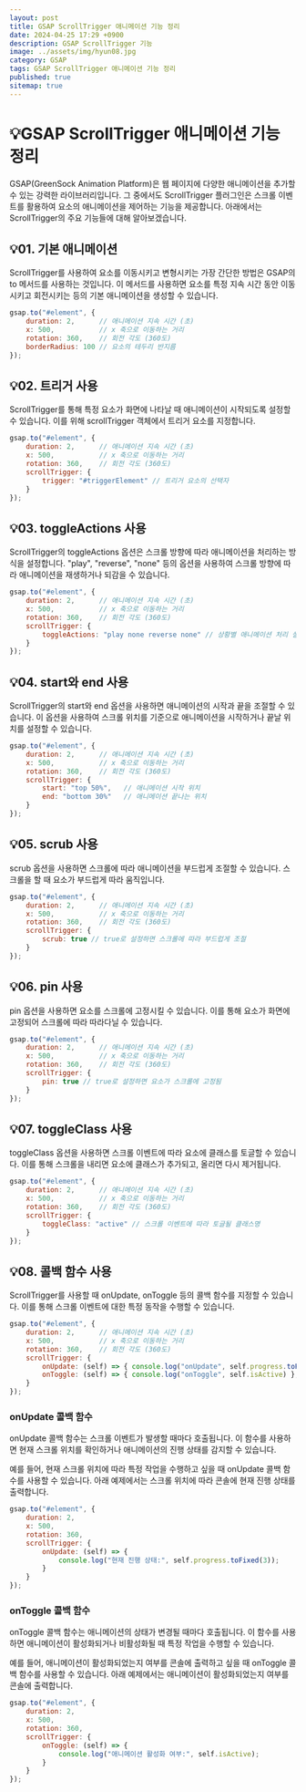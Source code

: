 ```yaml
---
layout: post
title: GSAP ScrollTrigger 애니메이션 기능 정리
date: 2024-04-25 17:29 +0900
description: GSAP ScrollTrigger 기능
image: ../assets/img/hyun08.jpg
category: GSAP
tags: GSAP ScrollTrigger 애니메이션 기능 정리
published: true
sitemap: true
---
```


# 💡GSAP ScrollTrigger 애니메이션 기능 정리

GSAP(GreenSock Animation Platform)은 웹 페이지에 다양한 애니메이션을 추가할 수 있는 강력한 라이브러리입니다. 그 중에서도 ScrollTrigger 플러그인은 스크롤 이벤트를 활용하여 요소의 애니메이션을 제어하는 기능을 제공합니다. 아래에서는 ScrollTrigger의 주요 기능들에 대해 알아보겠습니다.

## 💡01. 기본 애니메이션

ScrollTrigger를 사용하여 요소를 이동시키고 변형시키는 가장 간단한 방법은 GSAP의 to 메서드를 사용하는 것입니다. 이 메서드를 사용하면 요소를 특정 지속 시간 동안 이동시키고 회전시키는 등의 기본 애니메이션을 생성할 수 있습니다.

````javascript
gsap.to("#element", {
    duration: 2,      // 애니메이션 지속 시간 (초)
    x: 500,           // x 축으로 이동하는 거리
    rotation: 360,    // 회전 각도 (360도)
    borderRadius: 100 // 요소의 테두리 반지름
});
````

## 💡02. 트리거 사용

ScrollTrigger를 통해 특정 요소가 화면에 나타날 때 애니메이션이 시작되도록 설정할 수 있습니다. 이를 위해 scrollTrigger 객체에서 트리거 요소를 지정합니다.

````javascript
gsap.to("#element", {
    duration: 2,      // 애니메이션 지속 시간 (초)
    x: 500,           // x 축으로 이동하는 거리
    rotation: 360,    // 회전 각도 (360도)
    scrollTrigger: {
        trigger: "#triggerElement" // 트리거 요소의 선택자
    }
});
````

## 💡03. toggleActions 사용

ScrollTrigger의 toggleActions 옵션은 스크롤 방향에 따라 애니메이션을 처리하는 방식을 설정합니다. "play", "reverse", "none" 등의 옵션을 사용하여 스크롤 방향에 따라 애니메이션을 재생하거나 되감을 수 있습니다.

````javascript
gsap.to("#element", {
    duration: 2,      // 애니메이션 지속 시간 (초)
    x: 500,           // x 축으로 이동하는 거리
    rotation: 360,    // 회전 각도 (360도)
    scrollTrigger: {
        toggleActions: "play none reverse none" // 상황별 애니메이션 처리 설정
    }
});
````

## 💡04. start와 end 사용   

ScrollTrigger의 start와 end 옵션을 사용하면 애니메이션의 시작과 끝을 조절할 수 있습니다. 이 옵션을 사용하여 스크롤 위치를 기준으로 애니메이션을 시작하거나 끝날 위치를 설정할 수 있습니다.

````javascript
gsap.to("#element", {
    duration: 2,      // 애니메이션 지속 시간 (초)
    x: 500,           // x 축으로 이동하는 거리
    rotation: 360,    // 회전 각도 (360도)
    scrollTrigger: {
        start: "top 50%",   // 애니메이션 시작 위치
        end: "bottom 30%"   // 애니메이션 끝나는 위치
    }
});
````

## 💡05. scrub 사용

scrub 옵션을 사용하면 스크롤에 따라 애니메이션을 부드럽게 조절할 수 있습니다. 스크롤을 할 때 요소가 부드럽게 따라 움직입니다.

````javascript
gsap.to("#element", {
    duration: 2,      // 애니메이션 지속 시간 (초)
    x: 500,           // x 축으로 이동하는 거리
    rotation: 360,    // 회전 각도 (360도)
    scrollTrigger: {
        scrub: true // true로 설정하면 스크롤에 따라 부드럽게 조절
    }
});
````

## 💡06. pin 사용

pin 옵션을 사용하면 요소를 스크롤에 고정시킬 수 있습니다. 이를 통해 요소가 화면에 고정되어 스크롤에 따라 따라다닐 수 있습니다.

````javascript
gsap.to("#element", {
    duration: 2,      // 애니메이션 지속 시간 (초)
    x: 500,           // x 축으로 이동하는 거리
    rotation: 360,    // 회전 각도 (360도)
    scrollTrigger: {
        pin: true // true로 설정하면 요소가 스크롤에 고정됨
    }
});
````

## 💡07. toggleClass 사용

toggleClass 옵션을 사용하면 스크롤 이벤트에 따라 요소에 클래스를 토글할 수 있습니다. 이를 통해 스크롤을 내리면 요소에 클래스가 추가되고, 올리면 다시 제거됩니다.

````javascript
gsap.to("#element", {
    duration: 2,      // 애니메이션 지속 시간 (초)
    x: 500,           // x 축으로 이동하는 거리
    rotation: 360,    // 회전 각도 (360도)
    scrollTrigger: {
        toggleClass: "active" // 스크롤 이벤트에 따라 토글될 클래스명
    }
});
````

## 💡08. 콜백 함수 사용

ScrollTrigger를 사용할 때 onUpdate, onToggle 등의 콜백 함수를 지정할 수 있습니다. 이를 통해 스크롤 이벤트에 대한 특정 동작을 수행할 수 있습니다.

````javascript
gsap.to("#element", {
    duration: 2,      // 애니메이션 지속 시간 (초)
    x: 500,           // x 축으로 이동하는 거리
    rotation: 360,    // 회전 각도 (360도)
    scrollTrigger: {
        onUpdate: (self) => { console.log("onUpdate", self.progress.toFixed(3)) },
        onToggle: (self) => { console.log("onToggle", self.isActive) },
    }
});
````
### onUpdate 콜백 함수
onUpdate 콜백 함수는 스크롤 이벤트가 발생할 때마다 호출됩니다. 이 함수를 사용하면 현재 스크롤 위치를 확인하거나 애니메이션의 진행 상태를 감지할 수 있습니다.

예를 들어, 현재 스크롤 위치에 따라 특정 작업을 수행하고 싶을 때 onUpdate 콜백 함수를 사용할 수 있습니다. 아래 예제에서는 스크롤 위치에 따라 콘솔에 현재 진행 상태를 출력합니다.

````javascript
gsap.to("#element", {
    duration: 2,
    x: 500,
    rotation: 360,
    scrollTrigger: {
        onUpdate: (self) => { 
            console.log("현재 진행 상태:", self.progress.toFixed(3)); 
        }
    }
});
````

### onToggle 콜백 함수
onToggle 콜백 함수는 애니메이션의 상태가 변경될 때마다 호출됩니다. 이 함수를 사용하면 애니메이션이 활성화되거나 비활성화될 때 특정 작업을 수행할 수 있습니다.

예를 들어, 애니메이션이 활성화되었는지 여부를 콘솔에 출력하고 싶을 때 onToggle 콜백 함수를 사용할 수 있습니다. 아래 예제에서는 애니메이션이 활성화되었는지 여부를 콘솔에 출력합니다.

````javascript
gsap.to("#element", {
    duration: 2,
    x: 500,
    rotation: 360,
    scrollTrigger: {
        onToggle: (self) => { 
            console.log("애니메이션 활성화 여부:", self.isActive); 
        }
    }
});
````
